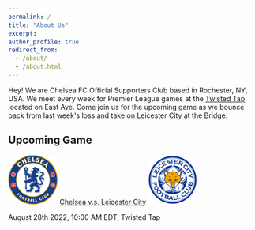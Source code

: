 ```yaml
---
permalink: /
title: "About Us"
excerpt: 
author_profile: true
redirect_from: 
  - /about/
  - /about.html
---
```


Hey! We are Chelsea FC Official Supporters Club based in Rochester, NY, USA. We meet every week for Premier League games at the [Twisted Tap](https://www.twistedtaproc.com) located on East Ave. Come join us for the upcoming game as we bounce back from last week's loss and take on Leicester City at the Bridge. 

## Upcoming Game
<img src="../images/club_logos/chelsea.svg" alt="chelsea_logo" width="100"/> [Chelsea v.s. Leicester City](https://cfcroc.github.io/posts/2022/08/match-4) <img src="../images/club_logos/leicester.svg" alt="leicester_logo" width="100"/>

August 28th 2022, 10:00 AM EDT, Twisted Tap